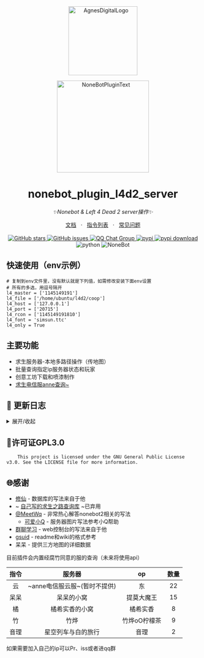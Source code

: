 <div align="center">
  <img src="https://raw.githubusercontent.com/Umamusume-Agnes-Digital/nonebot_plugin_l4d2_server/main/image/logo.png" width="180" height="180"  alt="AgnesDigitalLogo">
  <br>
  <p><img src="https://s2.loli.net/2022/06/16/xsVUGRrkbn1ljTD.png" width="240" alt="NoneBotPluginText"></p>
</div>

<div align="center">

# nonebot_plugin_l4d2_server
_✨Nonebot & Left 4 Dead 2 server操作✨_
<div align = "center">
        <a href="https://github.com/Umamusume-Agnes-Digital/nonebot_plugin_l4d2_server/wiki/%E6%96%87%E6%A1%A3" target="_blank">文档</a> &nbsp; · &nbsp;
        <a href="https://github.com/Umamusume-Agnes-Digital/nonebot_plugin_l4d2_server/wiki/%E6%96%87%E6%A1%A3#zl" target="_blank">指令列表</a> &nbsp; · &nbsp;
        <a href="https://github.com/Umamusume-Agnes-Digital/nonebot_plugin_l4d2_server/wiki/BUG%E5%8F%8D%E9%A6%88">常见问题</a>
</div><br>
<a href="https://github.com/Umamusume-Agnes-Digital/nonebot_plugin_l4d2_server/stargazers">
        <img alt="GitHub stars" src="https://img.shields.io/github/stars/Umamusume-Agnes-Digital/nonebot_plugin_l4d2_server" alt="stars">
</a>
<a href="https://github.com/Umamusume-Agnes-Digital/nonebot_plugin_l4d2_server/issues">
        <img alt="GitHub issues" src="https://img.shields.io/github/issues/Umamusume-Agnes-Digital/nonebot_plugin_l4d2_server" alt="issues">
</a>
<a href="https://jq.qq.com/?_wv=1027&k=HdjoCcAe">
        <img src="https://img.shields.io/badge/QQ%E7%BE%A4-399365126-orange?style=flat-square" alt="QQ Chat Group">
</a>
<a href="https://pypi.python.org/pypi/nonebot_plugin_l4d2_server">
        <img src="https://img.shields.io/pypi/v/nonebot_plugin_l4d2_server.svg" alt="pypi">
</a>
<a href="https://pypi.python.org/pypi/nonebot_plugin_l4d2_server">
    <img src="https://img.shields.io/pypi/dm/nonebot_plugin_l4d2_server" alt="pypi download">
</a>
    <img src="https://img.shields.io/badge/python-3.8+-blue.svg" alt="python">
    <img src="https://img.shields.io/badge/nonebot-2.0.0rc3-red.svg" alt="NoneBot">
</div>


## 快速使用（env示例）
    # 复制到env文件里，没有默认就是下列值，如需修改安装下面env设置
    # 所有的多选，用逗号隔开
    l4_master = ['1145149191']
    l4_file = ['/home/ubuntu/l4d2/coop']
    l4_host = ['127.0.0.1']
    l4_port = ['20715']
    l4_rcon = ['1145149191810']
    l4_font = 'simsun.ttc'
    l4_only = True

<h2 id="gn">主要功能</h2>

- 求生服务器-本地多路径操作（传地图）
- 批量查询指定ip服务器状态和玩家
- 创意工坊下载和喷漆制作
- [求生电信服anne](https://github.com/fantasylidong/CompetitiveWithAnne)[查询~](https://sb.trygek.com/l4d_stats/ranking/index.php)



## 🔖 更新日志

<details>
<summary>展开/收起</summary>


### 0.4.0--2022.3

 - 新增web控制台
 - 修复传图超时参数错误
 - 重写求生ip获取方法 ~ 数据库苦手 ~
 - 重写文档

### 0.3.7--2022.3

 - 新增三方下载网盘
 - 修复windows上传临时文件错误
 - 优化查服流程
 - 优化anne服随机功能

### 0.3.6--2022.3.10

 - 暂时关闭web端，后续修改
 - 优化图片显示
 - 修复了海量bug
 - 新增三方图查询

### 0.3.5--2022.3.6

 - 新增ping查询（在ip里包括）
 - 新增api查询（未完成）
 - 修复了电信服查询绑定名字无法查询的错误
 - 新增了救援率的显示
 - 新增web端（未完成）

### 0.3.4--2022.3.1

 - 新增本地插件smx查询
 - 增加了三个内置群服
 - 修改了图片的UI,变好看了
 - 删减了部分图片和字体，使得轻量化
 - 修复了海量bug
 - 修复了python3.8中typing错误

### 0.3.3--2022.2.26

 - 重写协议，使用a2s库，同时解决win端不同报错无法输出
 - 重~抄~写服务器查询UI,解决了不好看的问题
 - 从win测试，解决了一些win特有的bug
 - 重写服务器查询~还得是json~
 - 内置服务器查询系统，可以通过[服务器简称]+[number]/[模式]来访问
 - 新增批量查询服务器，不带参数则返回图片

### 0.3.1--2022.2.22

 - 修复了路径识别为str对象的错误
 - 修复了初始化找不到文件的错误
 - 修复了路径拼接错误
 - 在win端成功测试，修复压缩包bug
 - 新增开关协程异步env设置
 - 测试rcon建立通讯
 - 实现切换路径查看地图和使用rcon指令

### 0.3.0--2022.2.18

 - 修改了新的env配置，使得支持本地多服务器操作
 - 彻底解决了压缩包解压linux端的问题
 - 解决了win端默认gbk解码的错误
 - 解决rcon指令字体报错

### 0.2.5--2022.2.10

 - 修复了依赖不足的bug
 - 更新了电信服战绩个人图片UI
 - 更新了批量服务器查看的UI
 - 修改了传文件为协程异步
 - 优化了部分rcon指令
 - ~tnd7z怎么不去死啊~使用pyunpack库解压7z

### 0.2.4--2022.2.8

 - 使用poetry修复了pip安装文件缺失的bug

### 0.2.3--2022.2.7

 - 新增坐牢和开牢
 - 修改了获取资源为异步协程却阻碍其他指令的bug
 - 新增json统计部分已知服务器（未来应该独立成库持续更新，如果把您的非公开服记录请联系我删除）
 - 喷剂制作开摆了，推测需要c/c++环境
 - 修改抽取文案
 - 新增查询服务器状态时返回connect ip
 - 修复了服务器查询无响应的时候，因为报错无回复信息的bug
 - 个人信息重置测试代码，下个版本更新
 - 新增求生更新添加和删除

### 0.2.2--2022.2.1

 - 新增探监
 - 新增喷漆制作
 - 修复了魔改服务器导致解包错误的bug（就是直接忽略了）
 - 修改了部分对话响应

### 0.2.1--2022.1.25

 - 新增电信服获取（东哥的肯定）
 - 优化图片UI 
 - 新增云服快捷查询
 - 修复了因为没用玩家，导致的服务器状态查询错误
 - 新增电信服ip爬取（仅仅作为单次更新ip列表）

### 0.2.0--2022.1.21

 - 新增创意工坊查询
 - 优化查询图片UI
 - 新增创意工坊文件下载
 - 修复了因为电信服官网前端修改导致查询失败的BUG

### 0.1.7--2022.1.19

 - 新增群ip订阅，批量查询
 - 新增图片显示ip状态
 - 修复了因为玩家名字特殊字符导致的utf-8解码错误
 - 更新自己的第三方库VSQ==0.0.6

### 0.1.6--2022.1.15

 - 新增ip查询服务器提供玩家数量和名字
 - 增加协程函数修复因为加载顺序导致的错误
 - 更新自己的第三方库VSQ==0.0.4

### 0.1.5--2022.1.15

- 新增服务器控制台指令，新增依赖rcon
- 重新了数据库，不再使用json而是使用sql3
- 改写了求生anne信息显示方式：如果单个数据以图片显示，如果多个数据以文字显示

### 0.1.4--2022.1.9

- 新增求生anne详情（看排名）
- 所有的请求改为httpx
- 更新了anne信息图片
- 可选使用模拟谷歌浏览器来获取anne更多数据（~有点屎了，希望大佬救救~)

### 0.1.3--2022.1.7

- 新增绑定昵称和steamid
- 新增可以艾特人查询anne成绩
- 新增解绑信息

### 0.1.2--2022.1.6

- 新增支持图片输出
- 新增查询anne服数据

### 0.1.1--2022.1.5

- 新增删除地图
- 新增地图改名
- 新增支持图片输出

### 0.1.0--2022.1.4

- 集中修复了Bug

### 0.0.9--2022.1.4

- 新增上传地图后，检测对比回复新地图名字
- 修复中文名乱码问题

### 0.0.8--2022.1.4

- 支持vpk格式地图
- 支持查看所有vpk格式文件

### 0.0.6--2022.1.3

- 修复了7z压缩包的方式，优化代码

### 0.0.1--2022.1.3

- 插件初次发布，可私聊添加地图

</details>

## 📖许可证GPL3.0

        This project is licensed under the GNU General Public License v3.0. See the LICENSE file for more information.


<h2 id="ty">🌐感谢</h2>

- [修仙](https://github.com/s52047qwas/nonebot_plugin_xiuxian) - 数据库的写法来自于他
- ~ [自己写的求生之路查询库](https://github.com/Umamusume-Agnes-Digital/VSQ) ~已弃用
- [@MeetWq](https://github.com/MeetWq) - 非常热心解答nonebot2相关的写法
  - [可爱小Q](https://github.com/MeetWq/mybot) - 服务器图片写法参考小Q帮助
- [群聊学习](https://github.com/CMHopeSunshine/nonebot-plugin-learning-chat) - web控制台的写法来自于他
- [gsuid](https://github.com/KimigaiiWuyi/GenshinUID) - readme和wiki的格式参考
- 呆呆 - 提供三方地图的详细数据

目前插件会内置经腐竹同意的服的查询（未来将使用api）

| 指令 | 服务器 | op | 数量 |
|:-----:|:----:|:----:|:----:|
| 云 | ~anne电信服云服~(暂时不提供) | 东 | 22
| 呆呆 | 呆呆的小窝 | 提莫大魔王 | 15
| 橘 | 橘希实香的小窝 | 橘希实香 | 8
| 竹 | 竹烨 | 竹烨oО柠檬茶 | 9
| 音理 | 星空列车与白的旅行 | 音理 | 2

如果需要加入自己的ip可以Pr、iss或者进qq群
